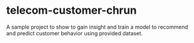 # telecom-customer-chrun
A sample project to show to gain insight and train a model to recommend and predict customer behavior using provided dataset. 
